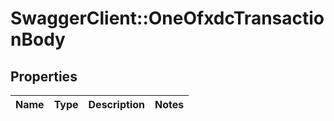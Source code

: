 # SwaggerClient::OneOfxdcTransactionBody

## Properties
Name | Type | Description | Notes
------------ | ------------- | ------------- | -------------

